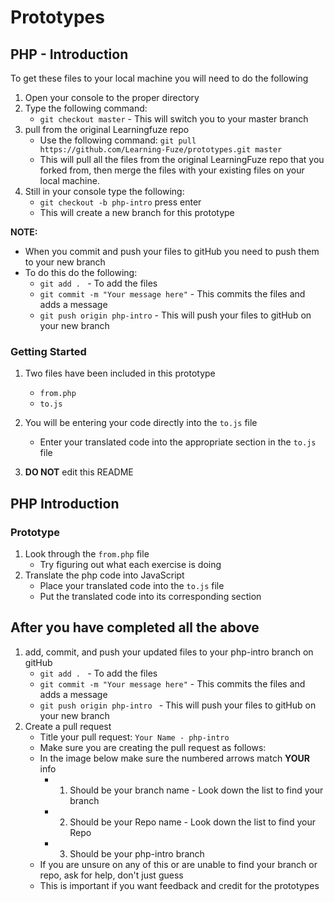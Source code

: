 # Prototypes

## PHP - Introduction

To get these files to your local machine you will need to do the following

1. Open your console to the proper directory
2. Type the following command:
	- `git checkout master` - This will switch you to your master branch
3. pull from the original Learningfuze repo
	- Use the following command:
		`git pull https://github.com/Learning-Fuze/prototypes.git master`
	- This will pull all the files from the original LearningFuze repo that you forked from, then merge the files with your existing files on your local machine.
4. Still in your console type the following: 
	- `git checkout -b php-intro` press enter
	- This will create a new branch for this prototype

**NOTE:**
- When you commit and push your files to gitHub you need to push them to your new branch
- To do this do the following:
	- `git add . ` - To add the files
	- `git commit -m "Your message here"` - This commits the files and adds a message
	- `git push origin php-intro` - This will push your files to gitHub on your new branch

### Getting Started

1. Two files have been included in this prototype
    - `from.php`
    - `to.js`

2. You will be entering your code directly into the `to.js` file
    - Enter your translated code into the appropriate section in the `to.js` file

3. **DO NOT** edit this README

## PHP Introduction

### Prototype

1. Look through the `from.php` file
    - Try figuring out what each exercise is doing 
2. Translate the php code into JavaScript 
    - Place your translated code into the `to.js` file
    - Put the translated code into its corresponding section

## After you have completed all the above

1. add, commit, and push your updated files to your php-intro branch on gitHub
	- `git add . ` - To add the files
	- `git commit -m "Your message here"` - This commits the files and adds a message
	- `git push origin php-intro ` - This will push your files to gitHub on your new branch
2. Create a pull request
	- Title your pull request: `Your Name - php-intro`
	- Make sure you are creating the pull request as follows:
	- In the image below make sure the numbered arrows match **YOUR** info
		- 1. Should be your branch name - Look down the list to find your branch
		- 2. Should be your Repo name - Look down the list to find your Repo
		- 3. Should be your php-intro branch
	- If you are unsure on any of this or are unable to find your branch or repo, ask for help, don't just guess
	- This is important if you want feedback and credit for the prototypes 

<img src="https://github.com/Learning-Fuze/prototypes/blob/assets/assets/pr_php-intro.png?raw=true" alt="">